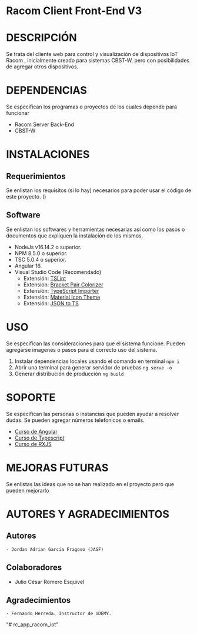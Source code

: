 # Racom Client Front-End V3

# DESCRIPCIÓN

Se trata del cliente web para control y visualización de dispositivos IoT Racom , inicialmente creado para sistemas CBST-W, pero con posibilidades de agregar otros dispositivos. 

# DEPENDENCIAS

Se especifican los programas o proyectos de los cuales depende para funcionar 

  - Racom Server Back-End 
  - CBST-W


# INSTALACIONES

## Requerimientos

Se enlistan los requisitos (si lo hay) necesarios para poder usar el código de este proyecto. ()


## Software

Se enlistan los softwares y herramientas necesarias así como los pasos o documentos que expliquen la instalación de los mismos. 

  * NodeJs v16.14.2 o superior.
  * NPM 8.5.0 o superior.
  * TSC 5.0.4 o superior.
  * Angular 16.
  * Visual Studio Code (Recomendado)
    * Extensión: [TSLint](https://marketplace.visualstudio.com/items?itemName=ms-vscode.vscode-typescript-tslint-plugin)
    * Extension: [Bracket Pair Colorizer](https://marketplace.visualstudio.com/items?itemName=CoenraadS.bracket-pair-colorizer)
    * Extensión: [TypeScript Importer](https://marketplace.visualstudio.com/items?itemName=pmneo.tsimporter)
    * Extensión: [Material Icon Theme](https://marketplace.visualstudio.com/items?itemName=PKief.material-icon-theme)
    * Extensión: [JSON to TS](https://marketplace.visualstudio.com/items?itemName=MariusAlchimavicius.json-to-ts)

# USO

Se especifican las consideraciones para que el sistema funcione. Pueden agregarse imagenes o pasos para el correcto uso del sistema.

  1. Instalar dependencias locales usando el comando en terminal ``npm i``
  2. Abrir una terminal para generar servidor de pruebas ``ng serve -o``
  3. Generar distribución de producción ``ng build``


# SOPORTE

Se especifican las personas o instancias que pueden ayudar a resolver dudas. Se pueden agregar números telefonicos o emails. 

  - [Curso de Angular](https://www.udemy.com/course/angular-fernando-herrera/)
  - [Curso de Typescript](https://www.udemy.com/course/typescript-guia-completa/)
  - [ Curso de RXJS](https://www.udemy.com/course/rxjs-de-cero-hasta-los-detalles/)

# MEJORAS FUTURAS

Se enlistas las ideas que no se han realizado en el proyecto pero que pueden mejorarlo 


# AUTORES Y AGRADECIMIENTOS

  ## Autores
    - Jordan Adrian Garcia Fragoso (JAGF)

  ## Colaboradores
  - Julio César Romero Esquivel

  ## Agradecimientos
    - Fernando Herreda. Instructor de UDEMY.



"# rc_app_racom_iot" 
